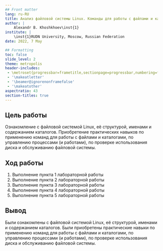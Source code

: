 ```yaml
---
## Front matter
lang: ru-RU
title: Анализ файловой системы Linux. Команды для работы с файлами и каталогами
author: |
	Alexandr B. Khoshkhoev\inst{1}
institute: |
	\inst{1}RUDN University, Moscow, Russian Federation
date: 2022, 7 May

## Formatting
toc: false
slide_level: 2
theme: metropolis
header-includes: 
 - \metroset{progressbar=frametitle,sectionpage=progressbar,numbering=fraction}
 - '\makeatletter'
 - '\beamer@ignorenonframefalse'
 - '\makeatother'
aspectratio: 43
section-titles: true
---
```


## Цель работы

Ознакомление с файловой системой Linux, её структурой, именами и содержанием
каталогов. Приобретение практических навыков по применению команд для работы
с файлами и каталогами, по управлению процессами (и работами), по проверке использования диска и обслуживанию файловой системы.

## Ход работы

1. Выполнение пункта 1 лабораторной работы
2. Выполнение пункта 2 лабораторной работы
3. Выполнение пункта 3 лабораторной работы
4. Выполнение пункта 4 лабораторной работы
5. Выполнение пункта 5 лабораторной работы

## Вывод

Были ознакомлены с файловой системой Linux, её структурой, именами и содержанием каталогов. Были приобретены практические навыки по применению команд для работы с файлами и каталогами, по управлению процессами (и работами), по проверке использования диска и обслуживанию файловой системы.